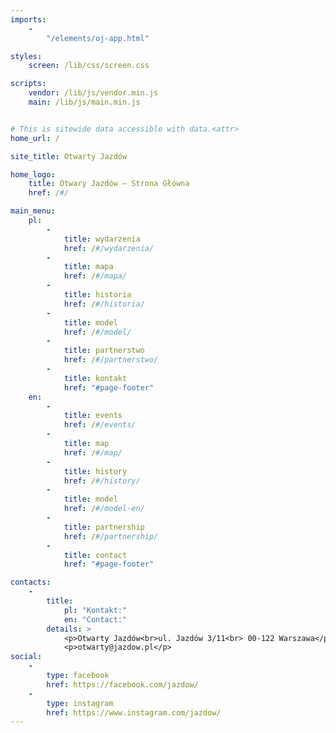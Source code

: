 ```yaml
---
imports:
    -
        "/elements/oj-app.html"

styles:
    screen: /lib/css/screen.css

scripts:
    vendor: /lib/js/vendor.min.js
    main: /lib/js/main.min.js


# This is sitewide data accessible with data.<attr>
home_url: /

site_title: Otwarty Jazdów

home_logo:
    title: Otwary Jazdów – Strona Główna
    href: /#/

main_menu:
    pl:
        -
            title: wydarzenia
            href: /#/wydarzenia/
        -
            title: mapa
            href: /#/mapa/
        -
            title: historia
            href: /#/historia/
        -
            title: model
            href: /#/model/
        -
            title: partnerstwo
            href: /#/partnerstwo/
        -
            title: kontakt
            href: "#page-footer"
    en:
        -
            title: events
            href: /#/events/
        -
            title: map
            href: /#/map/
        -
            title: history
            href: /#/history/
        -
            title: model
            href: /#/model-en/
        -
            title: partnership
            href: /#/partnership/
        -
            title: contact
            href: "#page-footer"

contacts:
    -
        title:
            pl: "Kontakt:"
            en: "Contact:"
        details: >
            <p>Otwarty Jazdów<br>ul. Jazdów 3/11<br> 00-122 Warszawa</p>
            <p>otwarty@jazdow.pl</p>
social:
    -
        type: facebook
        href: https://facebook.com/jazdow/
    -
        type: instagram
        href: https://www.instagram.com/jazdow/
---
```

